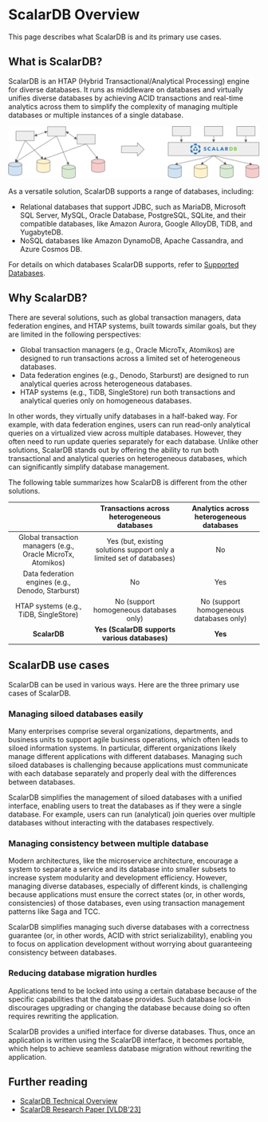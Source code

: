 # ScalarDB Overview

This page describes what ScalarDB is and its primary use cases.


## What is ScalarDB?

ScalarDB is an HTAP (Hybrid Transactional/Analytical Processing) engine for diverse databases. It runs as middleware on databases and virtually unifies diverse databases by achieving ACID transactions and real-time analytics across them to simplify the complexity of managing multiple databases or multiple instances of a single database.

![How ScalarDB simplifies complex data management architecture.](images/scalardb.png)

As a versatile solution, ScalarDB supports a range of databases, including:

- Relational databases that support JDBC, such as MariaDB, Microsoft SQL Server, MySQL, Oracle Database, PostgreSQL, SQLite, and their compatible databases, like Amazon Aurora, Google AlloyDB, TiDB, and YugabyteDB.
- NoSQL databases like Amazon DynamoDB, Apache Cassandra, and Azure Cosmos DB.

For details on which databases ScalarDB supports, refer to [Supported Databases](scalardb-supported-databases.md).

## Why ScalarDB?

There are several solutions, such as global transaction managers, data federation engines, and HTAP systems, built towards similar goals, but they are limited in the following perspectives:

- Global transaction managers (e.g., Oracle MicroTx, Atomikos) are designed to run transactions across a limited set of heterogeneous databases.
- Data federation engines (e.g., Denodo, Starburst) are designed to run analytical queries across heterogeneous databases.
- HTAP systems (e.g., TiDB, SingleStore) run both transactions and analytical queries only on homogeneous databases.

In other words, they virtually unify databases in a half-baked way.
For example, with data federation engines, users can run read-only analytical queries on a virtualized view across multiple databases. However, they often need to run update queries separately for each database.
Unlike other solutions, ScalarDB stands out by offering the ability to run both transactional and analytical queries on heterogeneous databases, which can significantly simplify database management.

The following table summarizes how ScalarDB is different from the other solutions.

|                                                              |              Transactions across heterogeneous databases              | Analytics across heterogeneous databases |
| :----------------------------------------------------------: | :-------------------------------------------------------------------: | :--------------------------------------: |
| Global transaction managers (e.g., Oracle MicroTx, Atomikos) | Yes (but, existing solutions support only a limited set of databases) |                    No                    |
|      Data federation engines (e.g., Denodo, Starburst)       |                                  No                                   |                   Yes                    |
|            HTAP systems (e.g., TiDB, SingleStore)            |                No (support homogeneous databases only)                | No (support homogeneous databases only)  |
|                         **ScalarDB**                         |             **Yes (ScalarDB supports various databases)**             |                 **Yes**                  |


## ScalarDB use cases

ScalarDB can be used in various ways. Here are the three primary use cases of ScalarDB.

### Managing siloed databases easily
Many enterprises comprise several organizations, departments, and business units to support agile business operations, which often leads to siloed information systems. In particular, different organizations likely manage different applications with different databases. Managing such siloed databases is challenging because applications must communicate with each database separately and properly deal with the differences between databases.

ScalarDB simplifies the management of siloed databases with a unified interface, enabling users to treat the databases as if they were a single database. For example, users can run (analytical) join queries over multiple databases without interacting with the databases respectively.

### Managing consistency between multiple database
Modern architectures, like the microservice architecture, encourage a system to separate a service and its database into smaller subsets to increase system modularity and development efficiency. However, managing diverse databases, especially of different kinds, is challenging because applications must ensure the correct states (or, in other words, consistencies) of those databases, even using transaction management patterns like Saga and TCC.

ScalarDB simplifies managing such diverse databases with a correctness guarantee (or, in other words, ACID with strict serializability), enabling you to focus on application development without worrying about guaranteeing consistency between databases.

### Reducing database migration hurdles

Applications tend to be locked into using a certain database because of the specific capabilities that the database provides. Such database lock-in discourages upgrading or changing the database because doing so often requires rewriting the application.

ScalarDB provides a unified interface for diverse databases. Thus, once an application is written using the ScalarDB interface, it becomes portable, which helps to achieve seamless database migration without rewriting the application.

## Further reading

- [ScalarDB Technical Overview](https://speakerdeck.com/scalar/scalar-db-universal-transaction-manager)
- [ScalarDB Research Paper [VLDB'23]](https://dl.acm.org/doi/10.14778/3611540.3611563)